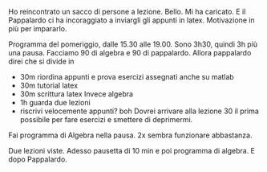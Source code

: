 Ho reincontrato un sacco di persone a lezione. Bello. Mi ha caricato.
E il Pappalardo ci ha incoraggiato a inviargli gli appunti in latex. Motivazione in più per impararlo.

Programma del pomeriggio, dalle 15.30 alle 19.00.
Sono 3h30, quindi 3h più una pausa.
Facciamo 90 di algebra e 90 di pappalardo.
Allora pappalardo direi che si divide in
- 30m riordina appunti e prova esercizi assegnati anche su matlab
- 30m tutorial latex
- 30m scrittura latex
Invece algebra
- 1h guarda due lezioni
- riscrivi velocemente appunti? boh
Dovrei arrivare alla lezione 30 il prima possibile per fare esercizi e smettere di deprimermi.

Fai programma di Algebra nella pausa.
2x sembra funzionare abbastanza.

Due lezioni viste. Adesso pausetta di 10 min e poi programma di algebra. E dopo Pappalardo.

